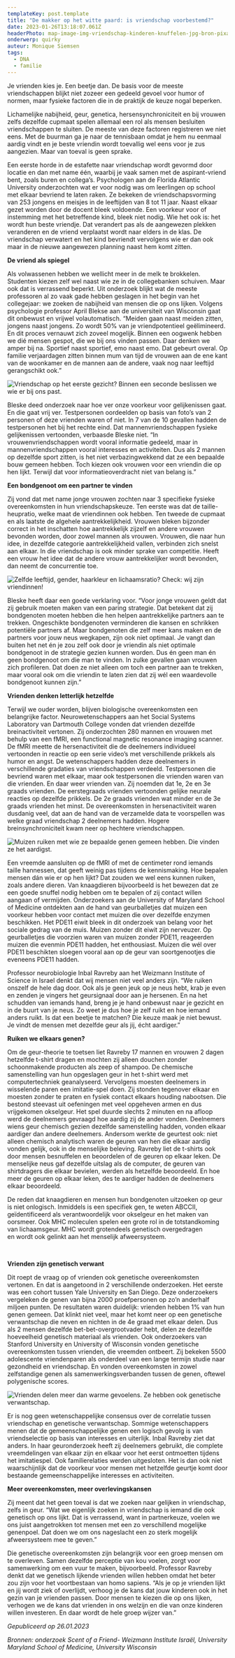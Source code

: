 ```yaml
---
templateKey: post.template
title: "De makker op het witte paard: is vriendschap voorbestemd?"
date: 2023-01-26T13:18:07.061Z
headerPhoto: map-image-img-vriendschap-kinderen-knuffelen-jpg-bron-pixabay-com-onderschrift-uit-onderzoek-bleek-dat-de-enige-voorwaarde-van-een-kindervriendschap-is-nabijheid
onderwerp: quirky
auteur: Monique Siemsen
tags:
  - DNA
  - familie
---
```

Je vrienden kies je. Een beetje dan. De basis voor de meeste vriendschappen blijkt niet zozeer een gedeeld gevoel voor humor of normen, maar fysieke factoren die in de praktijk de keuze nogal beperken.



Lichamelijke nabijheid, geur, genetica, hersensynchroniciteit en bij vrouwen zelfs dezelfde cupmaat spelen allemaal een rol als mensen besluiten vriendschappen te sluiten. De meeste van deze factoren registreren we niet eens. Met de buurman ga je naar de tennisbaan omdat je hem nu eenmaal aardig vindt en je beste vriendin wordt toevallig wel eens voor je zus aangezien. Maar van toeval is geen sprake. 



Een eerste horde in de estafette naar vriendschap wordt gevormd door locatie en dan met name één, waarbij je vaak samen met de aspirant-vriend bent, zoals buren en collega’s. Psychologen aan de Florida Atlantic University onderzochten wat er voor nodig was om leerlingen op school met elkaar bevriend te laten raken. Ze bekeken de vriendschapsvorming van 253 jongens en meisjes in de leeftijden van 8 tot 11 jaar. Naast elkaar gezet worden door de docent bleek voldoende. Een voorkeur voor of instemming met het betreffende kind, bleek niet nodig. Wie het ook is: het wordt hun beste vriendje. Dat verandert pas als de aangewezen plekken veranderen en de vriend verplaatst wordt naar elders in de klas. De vriendschap verwatert en het kind bevriendt vervolgens wie er dan ook maar in de nieuwe aangewezen planning naast hem komt zitten.



**De vriend als spiegel**

Als volwassenen hebben we wellicht meer in de melk te brokkelen. Studenten kiezen zelf wel naast wie ze in de collegebanken schuiven. Maar ook dat is verrassend beperkt. Uit onderzoek blijkt wat de meeste professoren al zo vaak gade hebben geslagen in het begin van het collegejaar: we zoeken de nabijheid van mensen die op ons lijken. Volgens psychologie professor April Blekse aan de universiteit van Wisconsin gaat dit onbewust en vrijwel volautomatisch. “Meiden gaan naast meiden zitten, jongens naast jongens. Zo wordt 50% van je vriendpotentieel geëlimineerd. En dit proces vernauwt zich zoveel mogelijk. Binnen een oogwenk hebben we dié mensen gespot, die we bij ons vinden passen. Daar denken we amper bij na. Sportief naast sportief, emo naast emo. Dat gebeurt overal. Op familie verjaardagen zitten binnen mum van tijd de vrouwen aan de ene kant van de woonkamer en de mannen aan de andere, vaak nog naar leeftijd gerangschikt ook.”

![Vriendschap op het eerste gezicht? Binnen een seconde beslissen we wie er bij ons past.](/img/vriendschap-festival-punks-groep.jpg "Pixabay.com")

Bleske deed onderzoek naar hoe ver onze voorkeur voor gelijkenissen gaat. En die gaat vrij ver. Testpersonen oordeelden op basis van foto’s van 2 personen of deze vrienden waren of niet. In 7 van de 10 gevallen hadden de testpersonen het bij het rechte eind. Dat mannenvriendschappen fysieke gelijkenissen vertoonden, verbaasde Bleske niet. “In vrouwenvriendschappen wordt vooral informatie gedeeld, maar in mannenvriendschappen vooral interesses en activiteiten. Dus als 2 mannen op dezelfde sport zitten, is het niet verbazingwekkend dat ze een bepaalde bouw gemeen hebben. Toch kiezen ook vrouwen voor een vriendin die op hen lijkt. Terwijl dat voor informatieoverdracht niet van belang is.” 



**Een bondgenoot om een partner te vinden**

Zij vond dat met name jonge vrouwen zochten naar 3 specifieke fysieke overeenkomsten in hun vriendschapskeuze. Ten eerste was dat de taille-heupratio, welke maat de vriendinnen ook hebben. Ten tweede de cupmaat en als laatste de algehele aantrekkelijkheid. Vrouwen bleken bijzonder correct in het inschatten hoe aantrekkelijk zijzelf en andere vrouwen bevonden worden, door zowel mannen als vrouwen. Vrouwen, die naar hun idee, in dezelfde categorie aantrekkelijkheid vallen, verbinden zich snelst aan elkaar. In die vriendschap is ook minder sprake van competitie. Heeft een vrouw het idee dat de andere vrouw aantrekkelijker wordt bevonden, dan neemt de concurrentie toe. 

![Zelfde leeftijd, gender, haarkleur en lichaamsratio? Check: wij zijn vriendinnen!](/img/vriendschap-vrouwen-groep.jpg "Pixabay.com")



Bleske heeft daar een goede verklaring voor. “Voor jonge vrouwen geldt dat zij gebruik moeten maken van een paring strategie. Dat betekent dat zij bondgenoten moeten hebben die hen helpen aantrekkelijke partners aan te trekken. Ongeschikte bondgenoten verminderen die kansen en schrikken potentiële partners af. Maar bondgenoten die zelf meer kans maken en de partners voor jouw neus wegkapen, zijn ook niet optimaal. Je vangt dan buiten het net én je zou zelf ook door je vriendin als niet optimale bondgenoot in de strategie gezien kunnen worden. Dus én geen man én geen bondgenoot om die man te vinden. In zulke gevallen gaan vrouwen zich profileren. Dat doen ze niet alleen om toch een partner aan te trekken, maar vooral ook om die vriendin te laten zien dat zij wél een waardevolle bondgenoot kunnen zijn.”



**Vrienden denken letterlijk hetzelfde**

Terwijl we ouder worden, blijven biologische overeenkomsten een belangrijke factor. Neurowetenschappers aan het Social Systems Laboratory van Dartmouth College vonden dat vrienden dezelfde breinactiviteit vertonen. Zij onderzochten 280 mannen en vrouwen met behulp van een fMRI, een functional magnetic resonance imaging scanner. De fMRI meette de hersenactiviteit die de deelnemers individueel vertoonden in reactie op een serie video’s met verschillende prikkels als humor en angst. De wetenschappers hadden deze deelnemers in verschillende gradaties van vriendschappen verdeeld. Testpersonen die bevriend waren met elkaar, maar ook testpersonen die vrienden waren van die vrienden. En daar weer vrienden van. Zij noemden dat 1e, 2e en 3e graads vrienden. De eerstegraads vrienden vertoonden gelijke neurale reacties op dezelfde prikkels. De 2e graads vrienden wat minder en de 3e graads vrienden het minst. De overeenkomsten in hersenactiviteit waren dusdanig veel, dat aan de hand van de verzamelde data te voorspellen was welke graad vriendschap 2 deelnemers hadden. Hogere breinsynchroniciteit kwam neer op hechtere vriendschappen.

![Muizen ruiken met wie ze bepaalde genen gemeen hebben. Die vinden ze het aardigst.](/img/vriendschap-muizen-test-onderzoek.jpg "Pixabay.com")

Een vreemde aansluiten op de fMRI of met de centimeter rond iemands taille hannessen, dat geeft weinig pas tijdens de kennismaking. Hoe bepalen mensen dán wie er op hen lijkt? Dat zouden we wel eens kunnen ruiken, zoals andere dieren. Van knaagdieren bijvoorbeeld is het bewezen dat ze een goede snuffel nodig hebben om te bepalen of zij contact willen aangaan of vermijden. Onderzoekers aan de University of Maryland School of Medicine ontdekten aan de hand van geurballetjes dat muizen een voorkeur hebben voor contact met muizen die over dezelfde enzymen beschikken. Het PDE11 eiwit bleek in dit onderzoek van belang voor het sociale gedrag van de muis. Muizen zonder dit eiwit zijn nerveuzer. Op geurballetjes die voorzien waren van muizen zonder PDE11, reageerden muizen die evenmin PDE11 hadden, het enthousiast. Muizen die wél over PDE11 beschikten sloegen vooral aan op de geur van soortgenootjes die eveneens PDE11 hadden.



Professor neurobiologie Inbal Ravreby aan het Weizmann Institute of Science in Israel denkt dat wij mensen niet veel anders zijn. “We ruiken onszelf de hele dag door. Ook als je geen jeuk op je neus hebt, krab je even en zenden je vingers het geursignaal door aan je hersenen. En na het schudden van iemands hand, breng je je hand onbewust naar je gezicht en in de buurt van je neus. Zo weet je dus hoe je zelf ruikt en hoe iemand anders ruikt. Is dat een beetje te matchen? Die keuze maak je niet bewust. Je vindt de mensen met dezelfde geur als jij, écht aardiger.” 



**Ruiken we elkaars genen?**

Om de geur-theorie te toetsen liet Ravreby 17 mannen en vrouwen 2 dagen hetzelfde t-shirt dragen en mochten zij alleen douchen zonder schoonmakende producten als zeep of shampoo. De chemische samenstelling van hun opgeslagen geur in het t-shirt werd met computertechniek geanalyseerd. Vervolgens moesten deelnemers in wisselende paren een imitatie-spel doen. Zij stonden tegenover elkaar en moesten zonder te praten en fysiek contact elkaars houding nabootsen. Die bestond steevast uit oefeningen met veel opgeheven armen en dus vrijgekomen okselgeur. Het spel duurde slechts 2 minuten en na afloop werd de deelnemers gevraagd hoe aardig zij de ander vonden. Deelnemers wiens geur chemisch gezien dezelfde samenstelling hadden, vonden elkaar aardiger dan andere deelnemers. Andersom werkte de geurtest ook: niet alleen chemisch analytisch waren de geuren van hen die elkaar aardig vonden gelijk, ook in de menselijke beleving. Ravreby liet de t-shirts ook door mensen besnuffelen en beoordelen of de geuren op elkaar leken. De menselijke neus gaf dezelfde uitslag als de computer, de geuren van shirtdragers die elkaar bevielen, werden als hetzelfde beoordeeld. En hoe meer de geuren op elkaar leken, des te aardiger hadden de deelnemers elkaar beoordeeld.

De reden dat knaagdieren en mensen hun bondgenoten uitzoeken op geur is niet onlogisch. Inmiddels is een specifiek gen, te weten ABCCII, geïdentificeerd als verantwoordelijk voor okselgeur en het maken van oorsmeer. Ook MHC moleculen spelen een grote rol in de totstandkoming van lichaamsgeur. MHC wordt grotendeels genetisch overgedragen en wordt ook gelinkt aan het menselijk afweersysteem.

 

**Vrienden zijn genetisch verwant**

Dit roept de vraag op of vrienden ook genetische overeenkomsten vertonen. En dat is aangetoond in 2 verschillende onderzoeken. Het eerste was een cohort tussen Yale University en San Diego. Deze onderzoekers vergeleken de genen van bijna 2000 proefpersonen op zo’n anderhalf miljoen punten. De resultaten waren duidelijk: vrienden hebben 1% van hun genen gemeen. Dat klinkt niet veel, maar het komt neer op een genetische verwantschap die neven en nichten in de 4e graad met elkaar delen. Dus als 2 mensen dezelfde bet-bet-overgrootvader hebt, delen ze dezelfde hoeveelheid genetisch materiaal als vrienden. Ook onderzoekers van Stanford University en University of Wisconsin vonden genetische overeenkomsten tussen vrienden, die vreemden ontbeert. Zij bekeken 5500 adolescente vriendenparen als onderdeel van een lange termijn studie naar gezondheid en vriendschap. En vonden overeenkomsten in zowel zelfstandige genen als samenwerkingsverbanden tussen de genen, oftewel polygenische scores.

![Vrienden delen meer dan warme gevoelens. Ze hebben ook genetische verwantschap.](/img/vriendschap-dna-2-lichamen.jpg "Pixabay.com")

Er is nog geen wetenschappelijke consensus over de correlatie tussen vriendschap en genetische verwantschap. Sommige wetenschappers menen dat de gemeenschappelijke genen een logisch gevolg is van vriendselectie op basis van interesses en uiterlijk. Inbal Ravreby ziet dat anders. In haar geuronderzoek heeft zij deelnemers gebruikt, die complete vreemdelingen van elkaar zijn en elkaar voor het eerst ontmoetten tijdens het imitatiespel. Ook familierelaties werden uitgesloten. Het is dan ook niet waarschijnlijk dat de voorkeur voor mensen met hetzelfde geurtje komt door bestaande gemeenschappelijke interesses en activiteiten. 



**Meer overeenkomsten, meer overlevingskansen**

Zij meent dat het geen toeval is dat we zoeken naar gelijken in vriendschap, zelfs in geur. “Wat we eigenlijk zoeken in vriendschap is iemand die ook genetisch op ons lijkt. Dat is verrassend, want in partnerkeuze, voelen we ons juist aangetrokken tot mensen met een zo verschillend mogelijke genenpoel. Dat doen we om ons nageslacht een zo sterk mogelijk afweersysteem mee te geven.”



Die genetische overeenkomsten zijn belangrijk voor een groep mensen om te overleven. Samen dezelfde perceptie van kou voelen, zorgt voor samenwerking om een vuur te maken, bijvoorbeeld. Professor Ravreby denkt dat we genetisch lijkende vrienden willen hebben omdat het beter zou zijn voor het voortbestaan van homo sapiens. “Als je op je vrienden lijkt en jij wordt ziek of overlijdt, verhoog je de kans dat jouw kinderen ook in het gezin van je vrienden passen. Door mensen te kiezen die op ons lijken, verhogen we de kans dat vrienden in ons welzijn en die van onze kinderen willen investeren. En daar wordt de hele groep wijzer van.”



*Gepubliceerd op 26.01.2023*



*Bronnen: onderzoek Scent of a Friend- Weizmann Institute Israël, University Maryland School of Medicine, University Wisconsin*